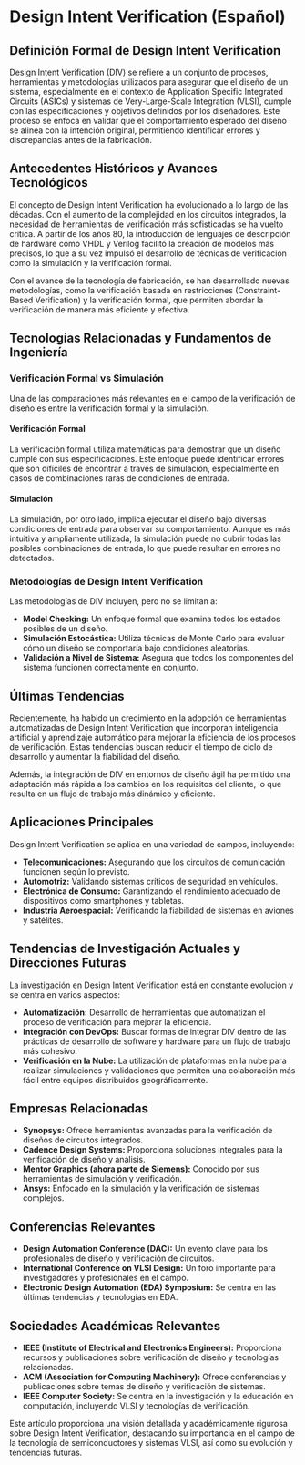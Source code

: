 # Design Intent Verification (Español)

## Definición Formal de Design Intent Verification

Design Intent Verification (DIV) se refiere a un conjunto de procesos, herramientas y metodologías utilizados para asegurar que el diseño de un sistema, especialmente en el contexto de Application Specific Integrated Circuits (ASICs) y sistemas de Very-Large-Scale Integration (VLSI), cumple con las especificaciones y objetivos definidos por los diseñadores. Este proceso se enfoca en validar que el comportamiento esperado del diseño se alinea con la intención original, permitiendo identificar errores y discrepancias antes de la fabricación.

## Antecedentes Históricos y Avances Tecnológicos

El concepto de Design Intent Verification ha evolucionado a lo largo de las décadas. Con el aumento de la complejidad en los circuitos integrados, la necesidad de herramientas de verificación más sofisticadas se ha vuelto crítica. A partir de los años 80, la introducción de lenguajes de descripción de hardware como VHDL y Verilog facilitó la creación de modelos más precisos, lo que a su vez impulsó el desarrollo de técnicas de verificación como la simulación y la verificación formal.

Con el avance de la tecnología de fabricación, se han desarrollado nuevas metodologías, como la verificación basada en restricciones (Constraint-Based Verification) y la verificación formal, que permiten abordar la verificación de manera más eficiente y efectiva.

## Tecnologías Relacionadas y Fundamentos de Ingeniería

### Verificación Formal vs Simulación

Una de las comparaciones más relevantes en el campo de la verificación de diseño es entre la verificación formal y la simulación. 

#### Verificación Formal

La verificación formal utiliza matemáticas para demostrar que un diseño cumple con sus especificaciones. Este enfoque puede identificar errores que son difíciles de encontrar a través de simulación, especialmente en casos de combinaciones raras de condiciones de entrada.

#### Simulación

La simulación, por otro lado, implica ejecutar el diseño bajo diversas condiciones de entrada para observar su comportamiento. Aunque es más intuitiva y ampliamente utilizada, la simulación puede no cubrir todas las posibles combinaciones de entrada, lo que puede resultar en errores no detectados.

### Metodologías de Design Intent Verification

Las metodologías de DIV incluyen, pero no se limitan a:

- **Model Checking:** Un enfoque formal que examina todos los estados posibles de un diseño.
- **Simulación Estocástica:** Utiliza técnicas de Monte Carlo para evaluar cómo un diseño se comportaría bajo condiciones aleatorias.
- **Validación a Nivel de Sistema:** Asegura que todos los componentes del sistema funcionen correctamente en conjunto.

## Últimas Tendencias

Recientemente, ha habido un crecimiento en la adopción de herramientas automatizadas de Design Intent Verification que incorporan inteligencia artificial y aprendizaje automático para mejorar la eficiencia de los procesos de verificación. Estas tendencias buscan reducir el tiempo de ciclo de desarrollo y aumentar la fiabilidad del diseño.

Además, la integración de DIV en entornos de diseño ágil ha permitido una adaptación más rápida a los cambios en los requisitos del cliente, lo que resulta en un flujo de trabajo más dinámico y eficiente.

## Aplicaciones Principales

Design Intent Verification se aplica en una variedad de campos, incluyendo:

- **Telecomunicaciones:** Asegurando que los circuitos de comunicación funcionen según lo previsto.
- **Automotriz:** Validando sistemas críticos de seguridad en vehículos.
- **Electrónica de Consumo:** Garantizando el rendimiento adecuado de dispositivos como smartphones y tabletas.
- **Industria Aeroespacial:** Verificando la fiabilidad de sistemas en aviones y satélites.

## Tendencias de Investigación Actuales y Direcciones Futuras

La investigación en Design Intent Verification está en constante evolución y se centra en varios aspectos:

- **Automatización:** Desarrollo de herramientas que automatizan el proceso de verificación para mejorar la eficiencia.
- **Integración con DevOps:** Buscar formas de integrar DIV dentro de las prácticas de desarrollo de software y hardware para un flujo de trabajo más cohesivo.
- **Verificación en la Nube:** La utilización de plataformas en la nube para realizar simulaciones y validaciones que permiten una colaboración más fácil entre equipos distribuidos geográficamente.

## Empresas Relacionadas

- **Synopsys:** Ofrece herramientas avanzadas para la verificación de diseños de circuitos integrados.
- **Cadence Design Systems:** Proporciona soluciones integrales para la verificación de diseño y análisis.
- **Mentor Graphics (ahora parte de Siemens):** Conocido por sus herramientas de simulación y verificación.
- **Ansys:** Enfocado en la simulación y la verificación de sistemas complejos.

## Conferencias Relevantes

- **Design Automation Conference (DAC):** Un evento clave para los profesionales de diseño y verificación de circuitos.
- **International Conference on VLSI Design:** Un foro importante para investigadores y profesionales en el campo.
- **Electronic Design Automation (EDA) Symposium:** Se centra en las últimas tendencias y tecnologías en EDA.

## Sociedades Académicas Relevantes

- **IEEE (Institute of Electrical and Electronics Engineers):** Proporciona recursos y publicaciones sobre verificación de diseño y tecnologías relacionadas.
- **ACM (Association for Computing Machinery):** Ofrece conferencias y publicaciones sobre temas de diseño y verificación de sistemas.
- **IEEE Computer Society:** Se centra en la investigación y la educación en computación, incluyendo VLSI y tecnologías de verificación.

Este artículo proporciona una visión detallada y académicamente rigurosa sobre Design Intent Verification, destacando su importancia en el campo de la tecnología de semiconductores y sistemas VLSI, así como su evolución y tendencias futuras.